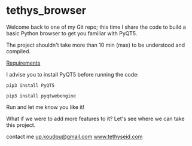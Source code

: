 # tethys_browser

Welcome back to one of my Git repo; this time I share the code to build a basic Python browser to get you familiar with PyQT5.

 The project shouldn't take more than 10 min (max) to be understood and compiled.

 <ins> Requirements </ins>

 I advise you to install PyQT5 before running the code:

```pip3 install PyQT5```

 ```pip3 install pyqtwebengine```

 Run and let me know you like it!

 What if we were to add more features to it? Let's see where we can take this project.

 contact me up.koudou@gmail.com
 www.tethyseid.com
